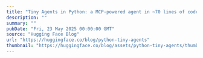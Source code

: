 ```yaml
---
title: "Tiny Agents in Python: a MCP-powered agent in ~70 lines of code"
description: ""
summary: ""
pubDate: "Fri, 23 May 2025 00:00:00 GMT"
source: "Hugging Face Blog"
url: "https://huggingface.co/blog/python-tiny-agents"
thumbnail: "https://huggingface.co/blog/assets/python-tiny-agents/thumbnail.png"
---
```


